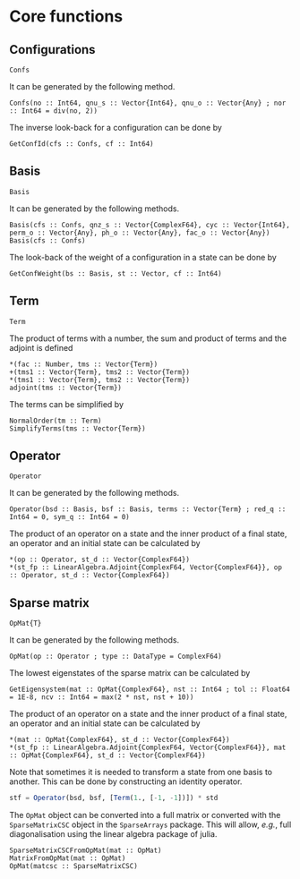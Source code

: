 # Core functions

## Configurations
```@docs
Confs
```
It can be generated by the following method.
```@docs
Confs(no :: Int64, qnu_s :: Vector{Int64}, qnu_o :: Vector{Any} ; nor :: Int64 = div(no, 2))
```
The inverse look-back for a configuration can be done by 
```@docs
GetConfId(cfs :: Confs, cf :: Int64)
```

## Basis
```@docs
Basis
```
It can be generated by the following methods.
```@docs
Basis(cfs :: Confs, qnz_s :: Vector{ComplexF64}, cyc :: Vector{Int64}, perm_o :: Vector{Any}, ph_o :: Vector{Any}, fac_o :: Vector{Any})
Basis(cfs :: Confs)
```
The look-back of the weight of a configuration in a state can be done by 
```@docs
GetConfWeight(bs :: Basis, st :: Vector, cf :: Int64)
```

## Term

```@docs
Term
```
The product of terms with a number, the sum and product of terms and the adjoint is defined
```@docs
*(fac :: Number, tms :: Vector{Term})
+(tms1 :: Vector{Term}, tms2 :: Vector{Term})
*(tms1 :: Vector{Term}, tms2 :: Vector{Term})
adjoint(tms :: Vector{Term})
```
The terms can be simplified by 
```@docs
NormalOrder(tm :: Term)
SimplifyTerms(tms :: Vector{Term})
```

## Operator

```@docs
Operator
```
It can be generated by the following methods.
```@docs
Operator(bsd :: Basis, bsf :: Basis, terms :: Vector{Term} ; red_q :: Int64 = 0, sym_q :: Int64 = 0)
```
The product of an operator on a state and the inner product of a final state, an operator and an initial state can be calculated by
```@docs
*(op :: Operator, st_d :: Vector{ComplexF64})
*(st_fp :: LinearAlgebra.Adjoint{ComplexF64, Vector{ComplexF64}}, op :: Operator, st_d :: Vector{ComplexF64})
```

## Sparse matrix

```@docs
OpMat{T}
```
It can be generated by the following methods.
```@docs
OpMat(op :: Operator ; type :: DataType = ComplexF64)
```
The lowest eigenstates of the sparse matrix can be calculated by 
```@docs
GetEigensystem(mat :: OpMat{ComplexF64}, nst :: Int64 ; tol :: Float64 = 1E-8, ncv :: Int64 = max(2 * nst, nst + 10))
```
The product of an operator on a state and the inner product of a final state, an operator and an initial state can be calculated by
```@docs
*(mat :: OpMat{ComplexF64}, st_d :: Vector{ComplexF64})
*(st_fp :: LinearAlgebra.Adjoint{ComplexF64, Vector{ComplexF64}}, mat :: OpMat{ComplexF64}, st_d :: Vector{ComplexF64})
```
Note that sometimes it is needed to transform a state from one basis to another. This can be done by constructing an identity operator. 
```julia
stf = Operator(bsd, bsf, [Term(1., [-1, -1])]) * std
```

The `OpMat` object can be converted into a full matrix or converted with the `SparseMatrixCSC` object in the `SparseArrays` package. This will allow, _e.g._, full diagonalisation using the linear algebra package of julia. 
```@docs
SparseMatrixCSCFromOpMat(mat :: OpMat)
MatrixFromOpMat(mat :: OpMat)
OpMat(matcsc :: SparseMatrixCSC)
```
